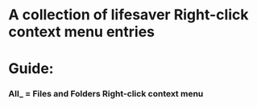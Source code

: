 
# A collection of lifesaver Right-click context menu entries

# Guide:
### All_ = Files and Folders Right-click context menu
### 
